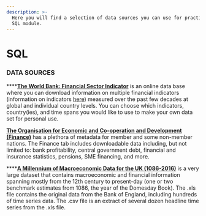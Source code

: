 ```yaml
---
description: >-
  Here you will find a selection of data sources you can use for practicing the
  SQL module.
---
```


# SQL

### DATA SOURCES

\*\*\*\*[**The World Bank: Financial Sector Indicator**](https://data.worldbank.org/indicator) is an online data base where you can download information on multiple financial indicators \(information on indicators [here](http://datatopics.worldbank.org/g20fidata/)\) measured over the past few decades at global and individual country levels. You can choose which indicators, country\(ies\), and time spans you would like to use to make your own data set for personal use. 

[**The Organisation for Economic and Co-operation and Development \(Finance\)**](https://stats.oecd.org/) has a plethora of metadata for member and some non-member nations. The Finance tab  includes downloadable data including, but not limited to: bank profitability, central government debt, financial and insurance statistics, pensions, SME financing, and more. 

\*\*\*\*[**A Millennium of Macroeconomic Data for the UK \(1086-2016\)**](https://www.kaggle.com/bank-of-england/a-millennium-of-macroeconomic-data) is a very large dataset that contains macroeconomic and financial information spanning mostly from the 12th century to present-day \(one or two benchmark estimates from 1086, the year of the Domesday Book\). The .xls file contains the original data from the Bank of England, including  hundreds of time series data. The .csv file is an extract of several dozen headline time series from the .xls file.



